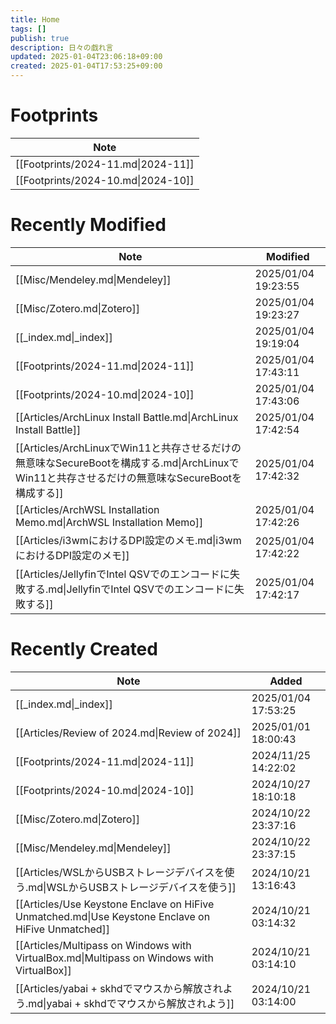 ```yaml
---
title: Home
tags: []
publish: true
description: 日々の戯れ言
updated: 2025-01-04T23:06:18+09:00
created: 2025-01-04T17:53:25+09:00
---
```


# Footprints

| Note                               |
| ---------------------------------- |
| [[Footprints/2024-11.md\|2024-11]] |
| [[Footprints/2024-10.md\|2024-10]] |

# Recently Modified

| Note                                                                                                                                           | Modified            |
| ---------------------------------------------------------------------------------------------------------------------------------------------- | ------------------- |
| [[Misc/Mendeley.md\|Mendeley]]                                                                                                                 | 2025/01/04 19:23:55 |
| [[Misc/Zotero.md\|Zotero]]                                                                                                                     | 2025/01/04 19:23:27 |
| [[_index.md\|_index]]                                                                                                                          | 2025/01/04 19:19:04 |
| [[Footprints/2024-11.md\|2024-11]]                                                                                                             | 2025/01/04 17:43:11 |
| [[Footprints/2024-10.md\|2024-10]]                                                                                                             | 2025/01/04 17:43:06 |
| [[Articles/ArchLinux Install Battle.md\|ArchLinux Install Battle]]                                                                             | 2025/01/04 17:42:54 |
| [[Articles/ArchLinuxでWin11と共存させるだけの無意味なSecureBootを構成する.md\|ArchLinuxでWin11と共存させるだけの無意味なSecureBootを構成する]] | 2025/01/04 17:42:32 |
| [[Articles/ArchWSL Installation Memo.md\|ArchWSL Installation Memo]]                                                                           | 2025/01/04 17:42:26 |
| [[Articles/i3wmにおけるDPI設定のメモ.md\|i3wmにおけるDPI設定のメモ]]                                                                           | 2025/01/04 17:42:22 |
| [[Articles/JellyfinでIntel QSVでのエンコードに失敗する.md\|JellyfinでIntel QSVでのエンコードに失敗する]]                                       | 2025/01/04 17:42:17 |

# Recently Created

| Note                                                                                               | Added               |
| -------------------------------------------------------------------------------------------------- | ------------------- |
| [[_index.md\|_index]]                                                                              | 2025/01/04 17:53:25 |
| [[Articles/Review of 2024.md\|Review of 2024]]                                                     | 2025/01/01 18:00:43 |
| [[Footprints/2024-11.md\|2024-11]]                                                                 | 2024/11/25 14:22:02 |
| [[Footprints/2024-10.md\|2024-10]]                                                                 | 2024/10/27 18:10:18 |
| [[Misc/Zotero.md\|Zotero]]                                                                         | 2024/10/22 23:37:16 |
| [[Misc/Mendeley.md\|Mendeley]]                                                                     | 2024/10/22 23:37:15 |
| [[Articles/WSLからUSBストレージデバイスを使う.md\|WSLからUSBストレージデバイスを使う]]             | 2024/10/21 13:16:43 |
| [[Articles/Use Keystone Enclave on HiFive Unmatched.md\|Use Keystone Enclave on HiFive Unmatched]] | 2024/10/21 03:14:32 |
| [[Articles/Multipass on Windows with VirtualBox.md\|Multipass on Windows with VirtualBox]]         | 2024/10/21 03:14:10 |
| [[Articles/yabai + skhdでマウスから解放されよう.md\|yabai + skhdでマウスから解放されよう]]         | 2024/10/21 03:14:00 |
